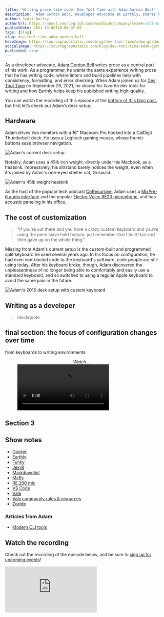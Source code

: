 ```yaml
---
title: 'Writing prose like code: Dev Tool Time with Adam Gordon Bell'
description: 'Adam Gordon Bell, Developer Advocate at Earthly, shares how he leverages dev tools to write consistent, high-quality technical prose.' 
author: Scott Bailey
authorUrl: https://about.sourcegraph.com/handbook/company/team#scott-bailey-he-him
publishDate: 2021-10-06T10:00-07:00
tags: [blog]
slug: dev-tool-time-adam-gordon-bell
heroImage: https://sourcegraphstatic.com/blog/dev-tool-time/adam-gordon-bell/linkedin.jpg
socialImage: https://sourcegraphstatic.com/blog/dev-tool-time/adam-gordon-bell/linkedin.jpg
published: true
---
```


<!-- TODO: add captions to video embeds -->
<!-- TODO: weave in short video clips -->

As a developer advocate, [Adam Gordon Bell]() writes prose as a central part of his work. As a programmer, he wants the same experience writing prose that he has writing code, where linters and build pipelines help with consistency, formatting, and error checking. When Adam joined us for [Dev Tool Time](https://info.sourcegraph.com/dev-tool-time) on September 29, 2021, he shared his favorite dev tools for writing and how Earthly helps keep his published writing high-quality.

You can watch the recording of this episode at the [bottom of this blog post](#Watch-the-recording), but first let’s check out Adam’s desk setup:

## Hardware 

Adam drives two monitors with a 16" Macbook Pro hooked into a CalDigit Thunderbolt dock. He uses a Logitech gaming mouse, whose thumb buttons ease browser navigation.

![Adam's current desk setup](https://sourcegraphstatic.com/blog/dev-tool-time/adam-gordon-bell/current-computer.jpeg)

Notably, Adam uses a 45lb iron weight, directly under his Macbook, as a heatsink. Impressively, his sit/stand barely notices the weight, even when it's joined by Adam's one-eyed shelter cat, Griswald. 

![Adam's 45lb weight heatsink](https://sourcegraphstatic.com/blog/dev-tool-time/adam-gordon-bell/heatsink.jpeg)

As the host of the popular tech podcast [CoRecursive](https://corecursive.com/), Adam uses a [MixPre-6 audio interface](https://www.sounddevices.com/product/mixpre-6-ii/) and the popular [Electro-Voice RE20 microphone](https://products.electrovoice.com/na/en/re20), and has acoustic paneling in his office. 

## The cost of customization

> "If you're out there and you have a crazy custom keyboard and you're using the permissive hold feature, just remember that I built that and then gave up on the whole thing."

Missing from Adam's current setup is the custom-built and programmed split keyboard he used several years ago. In his focus on configuration, he had even contributed code to the keyboard's software, code people are still using today. After his keyboard broke, though, Adam discovered the unpleasantness of no longer being able to comfortably and easily use a standard keyboard, and so switched to using a regular Apple keyboard to avoid the same pain in the future.

![Adam's 2016 desk setup with custom keyboard](https://sourcegraphstatic.com/blog/dev-tool-time/adam-gordon-bell/2016-computer-ergodox.png)

## Writing as a developer

> blockquote



## final section: the focus of configuration changes over time

from keyboards to writing environments

<figure>
    <figcaption style="text-align: center; font-style: italic;">Watch ...</figcaption>
    <div class="container my-4 video-embed embed-responsive embed-responsive-16by9">
        <video controls src="https://sourcegraphstatic.com/blog/dev-tool-time/...mp4"></video>
    </div>
</figure>

## Section 3

## Show notes
 
- [Docker](https://www.docker.com/)
- [Earthly](https://earthly.dev/)
- [Funky](https://github.com/bbugyi200/funky)
- [Jekyll](http://jekyllrb.com/)
- [Markdownlint](https://github.com/DavidAnson/markdownlint)
- [Mcfly](https://github.com/cantino/mcfly)
- [RE 200 mic]()
- [VS Code](https://code.visualstudio.com/)
- [Vale](https://github.com/errata-ai/vale)
- [Vale community rules & resources](https://docs.errata.ai/community)
- [Zoxide](https://github.com/ajeetdsouza/zoxide)

### Articles from Adam

- [Modern CLI tools]()

## Watch the recording

Check out the recording of the episode below, and be sure to [sign up for upcoming events](https://info.sourcegraph.com/dev-tool-time)!

<div class="container my-4 video-embed embed-responsive embed-responsive-16by9">
    <iframe class="embed-responsive-item" src="https://www.youtube-nocookie.com/embed/YOUTUBEID?autoplay=0&amp;cc_load_policy=0&amp;start=93&amp;end=0&amp;loop=0&amp;controls=1&amp;modestbranding=0&amp;rel=0" allowfullscreen="" allow="accelerometer; autoplay; encrypted-media; gyroscope; picture-in-picture" frameborder="0"></iframe>
</div>
